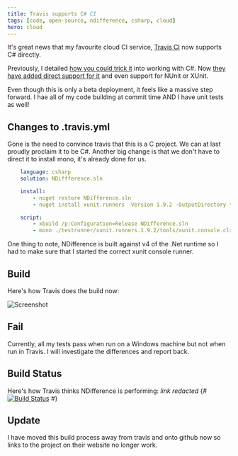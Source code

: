 ```yaml
---
title: Travis supports C# CI
tags: [code, open-source, ndifference, csharp, cloud]
hero: cloud
---
```


It's great news that my favourite cloud CI service, [Travis CI](https://travis-ci.org/)
now supports C# directly.

Previously, I detailed [how you could trick it](http://deejaygraham.github.io/2014/08/13/building-ndifference-in-the-cloud/)
into working with C#. Now [they have added direct support for it](http://docs.travis-ci.com/user/languages/csharp/)
and even support for NUnit or XUnit.

Even though this is only a beta deployment, it feels like a massive step forward. I hae
all of my code building at commit time AND I have unit tests as well!

## Changes to .travis.yml

Gone is the need to convince travis that this is a C project. We can at last
proudly proclaim it to be C#. Another big change is that we don't have to
direct it to install mono, it's already done for us.

```yaml
    language: csharp
    solution: NDiffference.sln

    install:
    	- nuget restore NDifference.sln
    	- nuget install xunit.runners -Version 1.9.2 -OutputDirectory testrunner

    script:
    	- xbuild /p:Configuration=Release NDifference.sln
    	- mono ./testrunner/xunit.runners.1.9.2/tools/xunit.console.clr4.exe ./tests/UnitTests/bin/Release/NDifference.UnitTests.dll
```

One thing to note, NDifference is built against v4 of the .Net runtime so I had
to make sure that I started the correct xunit console runner.

## Build

Here's how Travis does the build now:

![Screenshot](/assets/img/posts/travis-supports-cs-ci/travis-build.png "Travis Working")

## Fail

Currently, all my tests pass when run on a Windows machine but not when run in
Travis. I will investigate the differences and report back.

## Build Status

Here's how Travis thinks NDifference is performing: *link redacted*
{# <a href="https://travis-ci.org/deejaygraham/ndifference"><img src="https://travis-ci.org/deejaygraham/ndifference.png?branch=master" alt="Build Status"></a> #}


## Update

I have moved this build process away from travis and onto github now so links to the project on their website no longer work. 


